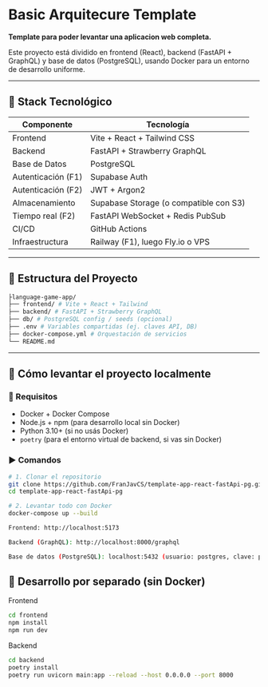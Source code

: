 # Basic Arquitecure Template

**Template para poder levantar una aplicacion web completa.**

Este proyecto está dividido en frontend (React), backend (FastAPI + GraphQL) y base de datos (PostgreSQL), usando Docker para un entorno de desarrollo uniforme.

---

## 🧱 Stack Tecnológico

| Componente         | Tecnología                             |
| ------------------ | -------------------------------------- |
| Frontend           | Vite + React + Tailwind CSS            |
| Backend            | FastAPI + Strawberry GraphQL           |
| Base de Datos      | PostgreSQL                             |
| Autenticación (F1) | Supabase Auth                          |
| Autenticación (F2) | JWT + Argon2                           |
| Almacenamiento     | Supabase Storage (o compatible con S3) |
| Tiempo real (F2)   | FastAPI WebSocket + Redis PubSub       |
| CI/CD              | GitHub Actions                         |
| Infraestructura    | Railway (F1), luego Fly.io o VPS       |

---

## 📁 Estructura del Proyecto

```bash
├language-game-app/
├── frontend/ # Vite + React + Tailwind
├── backend/ # FastAPI + Strawberry GraphQL
├── db/ # PostgreSQL config / seeds (opcional)
├── .env # Variables compartidas (ej. claves API, DB)
├── docker-compose.yml # Orquestación de servicios
└── README.md
```

---

## 🚀 Cómo levantar el proyecto localmente

### 🔧 Requisitos

- Docker + Docker Compose
- Node.js + npm (para desarrollo local sin Docker)
- Python 3.10+ (si no usás Docker)
- `poetry` (para el entorno virtual de backend, si vas sin Docker)

### ▶️ Comandos

```bash
# 1. Clonar el repositorio
git clone https://github.com/FranJavCS/template-app-react-fastApi-pg.git
cd template-app-react-fastApi-pg

# 2. Levantar todo con Docker
docker-compose up --build

Frontend: http://localhost:5173

Backend (GraphQL): http://localhost:8000/graphql

Base de datos (PostgreSQL): localhost:5432 (usuario: postgres, clave: postgres)
```

## 🧪 Desarrollo por separado (sin Docker)

Frontend

```bash
cd frontend
npm install
npm run dev
```

Backend

```bash
cd backend
poetry install
poetry run uvicorn main:app --reload --host 0.0.0.0 --port 8000
```
